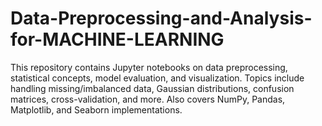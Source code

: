 # Data-Preprocessing-and-Analysis-for-MACHINE-LEARNING
This repository contains Jupyter notebooks on data preprocessing, statistical concepts, model evaluation, and visualization. Topics include handling missing/imbalanced data, Gaussian distributions, confusion matrices, cross-validation, and more. Also covers NumPy, Pandas, Matplotlib, and Seaborn implementations. 
